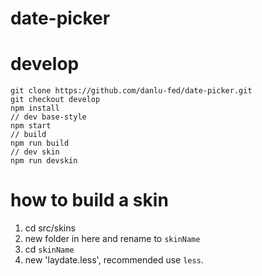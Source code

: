# date-picker

# develop

``` base
git clone https://github.com/danlu-fed/date-picker.git
git checkout develop
npm install
// dev base-style
npm start
// build
npm run build
// dev skin
npm run devskin
```

# how to build a skin

1. cd src/skins
2. new folder in here and rename to `skinName`
3. cd `skinName`
4. new 'laydate.less', recommended use `less`.

